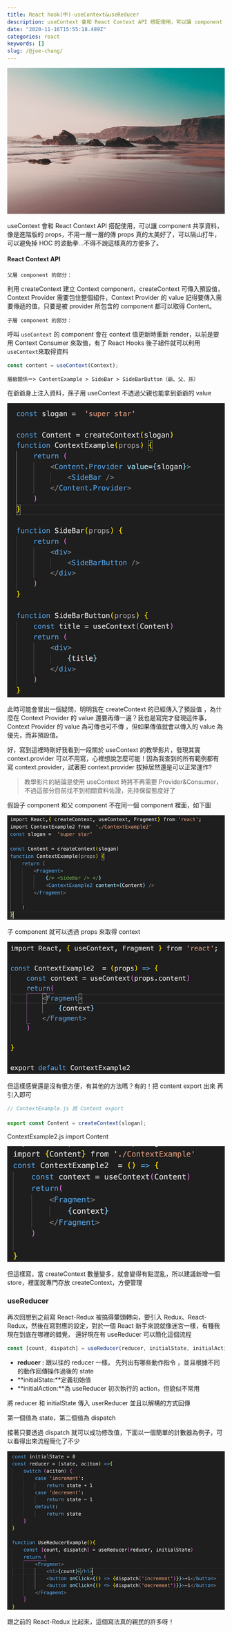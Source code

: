 ```yaml
---
title: React hook(中)-useContext&useReducer
description: useContext 會和 React Context API 搭配使用，可以讓 component 共享資料，像是進階版的 props，不用一層一層的傳 props 真的太美好了，可以隔山打牛，可以避免掉 HOC 的波動拳…不得不說這樣真的方便多了。
date: "2020-11-16T15:55:18.489Z"
categories: react
keywords: []
slug: /@joe-chang/
---
```


![](/img/1__au40ZgVt3x6DrLVe__ptQ9w.jpeg)

useContext 會和 React Context API 搭配使用，可以讓 component 共享資料，像是進階版的 props，不用一層一層的傳 props 真的太美好了，可以隔山打牛，可以避免掉 HOC 的波動拳…不得不說這樣真的方便多了。

#### React Context API

`父層 component 的部分：`

利用 createContext 建立 Context component，createContext 可傳入預設值，Context Provider 需要包住整個組件，Context Provider 的 value 記得要傳入需要傳遞的值，只要是被 provider 所包含的 component 都可以取得 Content。

`子層 component 的部分：`

呼叫 `useContext` 的 component 會在 context 值更新時重新 render，以前是要用 Context Consumer 來取值，有了 React Hooks 後子組件就可以利用`useContext`來取得資料

```javascript
const content = useContext(Context);
```

`層級關係＝> ContentExample > SideBar > SideBarButton（爺、父、孫）`

在爺爺身上注入資料，孫子用 useContext 不透過父親也能拿到爺爺的 value

![](/img/1__ApHCRRPUZtIzJ__kiAkR9kQ.png)

此時可能會冒出一個疑問，明明我在 createContext 的已經傳入了預設值 ，為什麼在 Context Provider 的 value 還要再傳一遍？我也是寫完才發現這件事，Context Provider 的 value 為可傳也可不傳 ，但如果傳值就會以傳入的 value 為優先，而非預設值。

好，寫到這裡時剛好我看到一段關於 useContext 的教學影片，發現其實 context.provider 可以不用寫，心裡想說怎麼可能！因為我查到的所有範例都有寫 context.provider，試著把 context.provider 拔掉居然還是可以正常運作?

> 教學影片的結論是使用 useContext 時將不再需要 Provider&Consumer，不過這部分目前找不到相關資料佐證，先持保留態度好了

假設子 component 和父 component 不在同一個 component 裡面，如下圖

![](/img/1__8Es180mGBOQNBlSrWjBg9w.png)

子 component 就可以透過 props 來取得 context

![](/img/1__7io9JIX3UfMQsuUkKWm75A.png)

但這樣感覺還是沒有很方便，有其他的方法嗎？有的！把 content export 出來 再引入即可

```javascript
// ContextExample.js 將 Content export

export const Content = createContext(slogan);
```

ContextExample2.js import Content

![](/img/1__beCl9VEpJHwPzu__svUiP0A.png)

但這樣寫，當 createContext 數量變多，就會變得有點混亂，所以建議新增一個 store，裡面就專門存放 createContext，方便管理

### useReducer

再次回想到之前寫 React-Redux 被搞得暈頭轉向，要引入 Redux、React-Redux，然後在寫對應的設定，對於一個 React 新手來說就像迷宮一樣，有種我現在到底在哪裡的錯覺， 還好現在有 useReducer 可以簡化這個流程

```javascript
const [count, dispatch] = useReducer(reducer, initialState, initialAction);
```

- **reducer :** 跟以往的 reducer 一樣， 先列出有哪些動作指令 ，並且根據不同的動作回傳操作過後的 state
- **initialState:**定義初始值
- **initialAction:**為 useReducer 初次執行的 action，但貌似不常用

將 reducer 和 initialState 傳入 userReducer 並且以解構的方式回傳

第一個值為 state，第二個值為 dispatch

接著只要透過 dispatch 就可以成功修改值，下面以一個簡單的計數器為例子，可以看得出來流程簡化了不少

![](/img/1__STwAxH3PEdtSrDm4AqqhOg.png)

跟之前的 React-Redux 比起來，這個寫法真的親民的許多呀！
